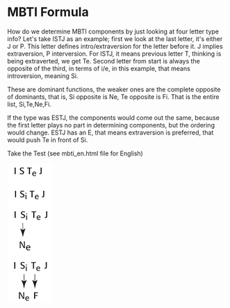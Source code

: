 # MBTI Formula

How do we determine MBTI  components  by just looking at four letter type info? Let's take ISTJ as an example; first we look at the last letter, it's either J or P. This letter defines intro/extraversion for the letter before it. J implies extraversion, P interversion. For ISTJ, it means previous letter T, thinking is being extraverted, we get Te. Second letter from start is always the opposite of the third, in terms of i/e, in this example, that means introversion, meaning Si.

These are dominant functions, the weaker ones are the complete opposite of dominants, that is, Si opposite is Ne, Te opposite is Fi. That is the entire list, Si,Te,Ne,Fi.

If the type was ESTJ, the components would come out the same, because the first letter plays no part in determining components, but the ordering would change. ESTJ has an E, that means extraversion is preferred, that would push Te in front of Si.

Take the Test (see mbti_en.html file for English)


![](mbti.png)

